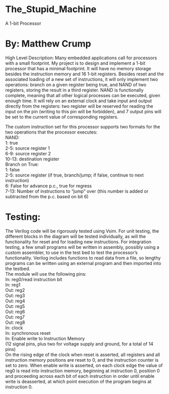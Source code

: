 # The_Stupid_Machine
A 1-bit Processor
# By: Matthew Crump

High Level Description:
	Many embedded applications call for processors with a small footprint. My project is to design and implement a 1-bit processor that has a minimal footprint. It will have no memory storage besides the instruction memory and 16 1-bit registers. Besides reset and the associated loading of a new set of instructions, it will only implement two operations: branch on a given register being true, and NAND of two registers, storing the result in a third register. NAND is functionally complete, meaning that all other logical processes can be executed, given enough time. It will rely on an external clock and take input and output directly from the registers: two register will be reserved for reading the input on the pin (writing to this pin will be forbidden), and 7 output pins will be set to the current value of corresponding registers.

The custom instruction set for this processor supports two formats for the two operations that the processor executes:  
NAND:  
1: 	true  
2-5: 	source register 1  
6-9:	source register 2  
10-13:	destination register  
Branch on True:  
1: 	false  
2-5:	source register (if true, branch/jump; if false, continue to next instruction)  
6:	False for advance p.c., true for regress  
7-13:	Number of instructions to “jump” over (this number is added or subtracted from the p.c. based on bit 6)  

# Testing:
The Verilog code will be rigorously tested using Vsim. For unit testing, the different blocks in the diagram will be tested individually, as will the functionality for reset and for loading new instructions. For integration testing, a few small programs will be written in assembly, possibly using a custom assembler, to use in the test bed to test the processor’s functionality. Verilog includes functions to read data from a file, so lengthy programs can be written using an external program and then imported into the testbed.  
The module will use the following pins:  
In: 	reg0/read instruction bit  
In:	reg1  
Out:	reg2  
Out:	reg3   
Out:	reg4   
Out:	reg5  
Out:	reg6  
Out:	reg7  
Out:	reg8  
In:	clock  
In:	synchronous reset  
In:	Enable write to Instruction Memory  
(12 signal pins, plus two for voltage supply and ground, for a total of 14 pins)  
On the rising edge of the clock when reset is asserted, all registers and all instruction memory positions are reset to 0, and the instruction counter is set to zero. When enable write is asserted, on each clock edge the value of reg0 is read into instruction memory, beginning at instruction 0, position 0 and proceeding across each bit of each instruction in order until enable write is deasserted, at which point execution of the program begins at instruction 0.

